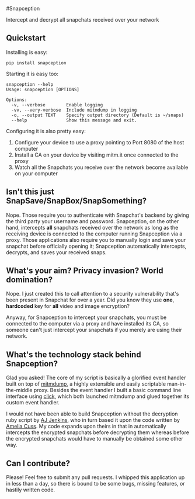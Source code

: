 #Snapception

Intercept and decrypt all snapchats received over your network

## Quickstart
Installing is easy: 
```
pip install snapception 
```

Starting it is easy too: 
```
snapception --help
Usage: snapception [OPTIONS]

Options:
  -v, --verbose        Enable logging
  -vv, --very-verbose  Include mitmdump in logging
  -o, --output TEXT    Specify output directory (Default is ~/snaps)
  --help               Show this message and exit.
```

Configuring it is also pretty easy:

1. Configure your device to use a proxy pointing to Port 8080 of the host computer
2. Install a CA on your device by visiting mitm.it once connected to the proxy
3. Watch all the Snapchats you receive over the network become available on your computer

## Isn't this just SnapSave/SnapBox/SnapSomething?
Nope. Those require you to authenticate with Snapchat's backend by giving the third party your username and password. Snapception, on the other hand, intercepts **all** snapchats received over the network as long as the receiving device is connected to the computer running Snapception via a proxy. Those applications also require you to manually login and save your snapchat before officially opening it; Snapception automatically intercepts, decrypts, and saves your received snaps.

## What's your aim? Privacy invasion? World domination? 
Nope. I just created this to call attention to a security vulnerability that's been present in Snapchat for over a year. Did you know they use **one**, **hardcoded** key for **all** video and image encryption? 

Anyway, for Snapception to intercept your snapchats, you must be connected to the computer via a proxy and have installed its CA, so someone can't just intercept your snapchats if you merely are using their network.

## What's the technology stack behind Snapception?
Glad you asked! The core of my script is basically a glorified event handler built on top of [mitmdump](https://github.com/mitmproxy/mitmproxy), a highly extensible and easily scriptable man-in-the-middle proxy. Besides the event handler I built a basic command line interface using [click](https://github.com/mitsuhiko/click), which both launched mitmdump and glued together its custom event handler.

I would not have been able to build Snapception without the decryption ruby script by [AJ Jenkins](https://github.com/ajenkins/comp116-ajenkins/tree/master/final_project), who in turn based it upon the code written by [Amelia Cuss](https://kivikakk.ee/2013/05/10/snapchat.html). My code expands upon theirs in that in automatically intercepts the encrypted snapchats before decrypting them whereas before the encrypted snapchats would have to manually be obtained some other way.

## Can I contribute?
Please! Feel free to submit any pull requests. I whipped this application up in less than a day, so there is bound to be some bugs, missing features, or hastily written code.
